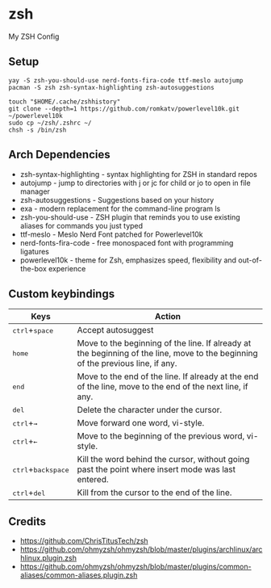 # zsh
My ZSH Config

## Setup

```
yay -S zsh-you-should-use nerd-fonts-fira-code ttf-meslo autojump
pacman -S zsh zsh-syntax-highlighting zsh-autosuggestions

touch "$HOME/.cache/zshhistory"
git clone --depth=1 https://github.com/romkatv/powerlevel10k.git ~/powerlevel10k
sudo cp ~/zsh/.zshrc ~/
chsh -s /bin/zsh
```


## Arch Dependencies

- zsh-syntax-highlighting - syntax highlighting for ZSH in standard repos
- autojump - jump to directories with j or jc for child or jo to open in file manager
- zsh-autosuggestions - Suggestions based on your history
- exa - modern replacement for the command-line program ls
- zsh-you-should-use - ZSH plugin that reminds you to use existing aliases for commands you just typed
- ttf-meslo - Meslo Nerd Font patched for Powerlevel10k
- nerd-fonts-fira-code - free monospaced font with programming ligatures
- powerlevel10k - theme for Zsh, emphasizes speed, flexibility and out-of-the-box experience


## Custom keybindings

| Keys | Action |
| --- | --- |
| <kbd>ctrl</kbd>+<kbd>space</kbd> | Accept autosuggest |
| <kbd>home</kbd> | Move to the beginning of the line. If already at the beginning of the line, move to the beginning of the previous line, if any. |
| <kbd>end</kbd> | Move to the end of the line. If already at the end of the line, move to the end of the next line, if any. |
| <kbd>del</kbd> | Delete the character under the cursor. |
| <kbd>ctrl</kbd>+<kbd>→</kbd> | Move forward one word, vi-style. |
| <kbd>ctrl</kbd>+<kbd>←</kbd> | Move to the beginning of the previous word, vi-style. |
| <kbd>ctrl</kbd>+<kbd>backspace</kbd> | Kill the word behind the cursor, without going past the point where insert mode was last entered. |
| <kbd>ctrl</kbd>+<kbd>del</kbd> | Kill from the cursor to the end of the line. |


## Credits
- https://github.com/ChrisTitusTech/zsh
- https://github.com/ohmyzsh/ohmyzsh/blob/master/plugins/archlinux/archlinux.plugin.zsh
- https://github.com/ohmyzsh/ohmyzsh/blob/master/plugins/common-aliases/common-aliases.plugin.zsh
